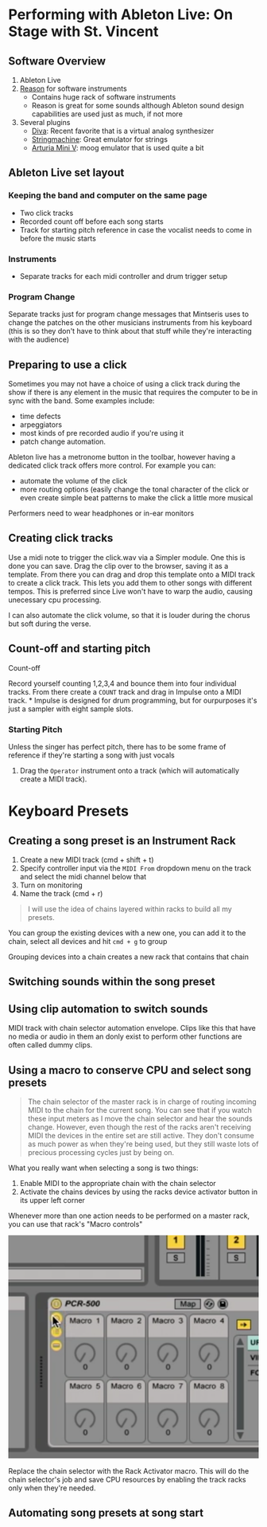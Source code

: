 # Performing with Ableton Live: On Stage with St. Vincent

## Software Overview

1. Ableton Live
2. [Reason](https://www.propellerheads.se/en/reason) for software instruments
	* Contains huge rack of software instruments
	* Reason is great for some sounds although Ableton sound design capabilities are used just as much, if not more
3. Several plugins
	* [Diva](https://www.u-he.com/cms/diva): Recent favorite that is a virtual analog synthesizer
	* [Stringmachine](https://www.gforcesoftware.com/products/vsm): Great emulator for strings
	* [Arturia Mini V](https://www.arturia.com/products/analog-classics/mini-v/overview): moog emulator that is used quite a bit

## Ableton Live set layout

### Keeping the band and computer on the same page
* Two click tracks
* Recorded count off before each song starts
* Track for starting pitch reference in case the vocalist needs to come in before the music starts

### Instruments

* Separate tracks for each midi controller and drum trigger setup


### Program Change

Separate tracks just for program change messages that Mintseris uses to change the patches on the other musicians instruments from his keyboard (this is so they don't have to think about that stuff while they're interacting with the audience)


## Preparing to use a click

Sometimes you may not have a choice of using a click track during the show if there is any element in the music that requires the computer to be in sync with the band. Some examples include:

  * time defects
  * arpeggiators
  * most kinds of pre recorded audio if you're using it
  * patch change automation.

Ableton live has a metronome button in the toolbar, however having a dedicated click track offers more control. For example you can:

  * automate the volume of the click
  * more routing options (easily change the tonal character of the click or even create simple beat patterns to make the click a little more musical

Performers need to wear headphones or in-ear monitors

## Creating click tracks

Use a midi note to trigger the click.wav via a Simpler module. One this is done you can save. Drag the clip over to the browser, saving it as a template. From there you can drag and drop this template onto a MIDI track to create a click track. This lets you add them to other songs with different tempos. This is preferred since Live won't have to warp the audio, causing unecessary cpu processing.

I can also automate the click volume, so that it is louder during the chorus but soft during the verse.

## Count-off and starting pitch

Count-off

Record yourself counting 1,2,3,4 and bounce them into four individual tracks. From there create a `COUNT` track and drag in Impulse onto a MIDI track.
	* Impulse is designed for drum programming, but for ourpurposes it's just a sampler with eight sample slots.

	
### Starting Pitch

Unless the singer has perfect pitch, there has to be some frame of reference if they're starting a song with just vocals

1. Drag the `Operator` instrument onto a track (which will automatically create a MIDI track).


# Keyboard Presets

## Creating a song preset is an Instrument Rack

1. Create a new MIDI track (cmd + shift + t)
2. Specify controller input via the `MIDI From` dropdown menu on the track and select the midi channel below that
3. Turn on monitoring
4. Name the track (cmd + r)

> I will use the idea of chains layered within racks to build all my presets.

You can group the existing devices with a new one, you can add it to the chain, select all devices and hit `cmd + g` to group

Grouping devices into a chain creates a new rack that contains that chain

## Switching sounds within the song preset

## Using clip automation to switch sounds

MIDI track with chain selector automation envelope. Clips like this that have no media or audio in them an donly exist to perform other functions are often called dummy clips.

## Using a macro to conserve CPU and select song presets

> The chain selector of the master rack is in charge of routing incoming MIDI to the chain for the current song. You can see that if you watch these input meters as I move the chain selector and hear the sounds change. However, even though the rest of the racks aren't receiving MIDI the devices in the entire set are still active. They don't consume as much power as when they're being used, but they still waste lots of precious processing cycles just by being on.

What you really want when selecting a song is two things:

1. Enable MIDI to the appropriate chain with the chain selector
2. Activate the chains devices by using the racks device activator button in its upper left corner

Whenever more than one action needs to be performed on a master rack, you can use that rack's "Macro controls"

![macro image](images/macro.png)

Replace the chain selector with the Rack Activator macro. This will do the chain selector's job and save CPU resources by enabling the track racks only when they're needed.

## Automating song presets at song start

